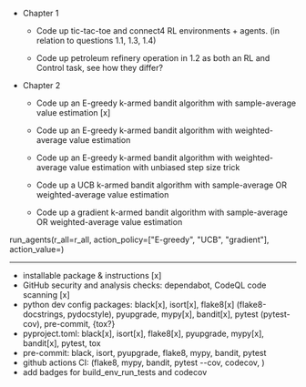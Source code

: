 - Chapter 1

  - Code up tic-tac-toe and connect4 RL environments + agents. (in relation to questions 1.1, 1.3, 1.4)

  - Code up petroleum refinery operation in 1.2 as both an RL and Control task, see how they differ?

- Chapter 2

  - Code up an E-greedy k-armed bandit algorithm with sample-average value estimation [x]

  - Code up an E-greedy k-armed bandit algorithm with weighted-average value estimation

  - Code up an E-greedy k-armed bandit algorithm with weighted-average value estimation with unbiased step size trick

  - Code up a UCB k-armed bandit algorithm with sample-average OR weighted-average value estimation

  - Code up a gradient k-armed bandit algorithm with sample-average OR weighted-average value estimation


run_agents(r_all=r_all, action_policy=["E-greedy", "UCB", "gradient"], action_value=)

___

- installable package & instructions [x]
- GitHub security and analysis checks: dependabot, CodeQL code scanning [x]
- python dev config packages: black[x], isort[x], flake8[x] (flake8-docstrings, pydocstyle), pyupgrade, mypy[x], bandit[x], pytest (pytest-cov), pre-commit, {tox?}
- pyproject.toml: black[x], isort[x], flake8[x], pyupgrade, mypy[x], bandit[x], pytest, tox
- pre-commit: black, isort, pyupgrade, flake8, mypy, bandit, pytest
- github actions CI: (flake8, mypy, bandit, pytest --cov, codecov, )
- add badges for build_env_run_tests and codecov

    
